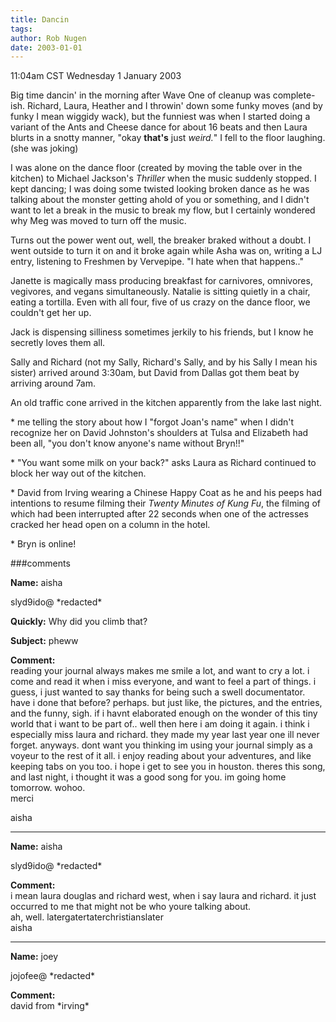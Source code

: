 ```yaml
---
title: Dancin
tags: 
author: Rob Nugen
date: 2003-01-01
---
```


<p class=date>11:04am CST Wednesday 1 January 2003</p>

<p>Big time dancin' in the morning after Wave One of cleanup was
complete-ish.  Richard, Laura, Heather and I throwin' down some funky
moves (and by funky I mean wiggidy wack), but the funniest was when I
started doing a variant of the Ants and Cheese dance for about 16
beats and then Laura blurts in a snotty manner, "okay <b>that's</b>
just <em>weird.</em>"  I fell to the floor laughing. (she was joking)</p>

<p>I was alone on the dance floor (created by moving the table over in
the kitchen) to Michael Jackson's <em>Thriller</em> when the music
suddenly stopped.  I kept dancing; I was doing some twisted looking
broken dance as he was talking about the monster getting ahold of you
or something, and I didn't want to let a break in the music to break
my flow, but I certainly wondered why Meg was moved to turn off the
music.</p>

<p>Turns out the power went out, well, the breaker braked without a
doubt. I went outside to turn it on and it broke again while Asha was
on, writing a LJ entry, listening to Freshmen by Vervepipe.  "I hate
when that happens.."</p>

<p>Janette is magically mass producing breakfast for carnivores,
omnivores, vegivores, and vegans simultaneously.  Natalie is sitting
quietly in a chair, eating a tortilla.  Even with all four, five of us
crazy on the dance floor, we couldn't get her up.</p>

<p>Jack is dispensing silliness sometimes jerkily to his friends, but
I know he secretly loves them all.</p>

<p>Sally and Richard (not my Sally, Richard's Sally, and by his Sally
I mean his sister) arrived around 3:30am, but David from Dallas got
them beat by arriving around 7am.</p>

<p>An old traffic cone arrived in the kitchen apparently from the lake
last night.</p>

<p>* me telling the story about how I "forgot Joan's name" when I didn't
recognize her on David Johnston's shoulders at Tulsa and Elizabeth had
been all, "you don't know anyone's name without Bryn!!"</p>

<p>* "You want some milk on your back?" asks Laura as Richard
continued to block her way out of the kitchen.</p>

<p>* David from Irving wearing a Chinese Happy Coat as he and his
peeps had intentions to resume filming their <em>Twenty Minutes of
Kung Fu</em>, the filming of which had been interrupted after 22
seconds when one of the actresses cracked her head open on a column in
the hotel.</p>

<p>* Bryn is online!</p>

###comments

<p><b>Name:</b> aisha

<p>slyd9ido@ *redacted*

<p><b>Quickly:</b> Why did you climb that?

<p><b>Subject:</b> pheww

<p><b>Comment:</b>
<br>reading your journal always makes me smile a lot, and want to cry
a lot.  i come and read it when i miss everyone, and want to feel a
part of things. i guess, i just wanted to say thanks for being such a
swell documentator. have i done that before? perhaps. but just like,
the pictures, and the entries, and the funny, sigh. if i havnt
elaborated enough on the wonder of this tiny world that i want to be
part of.. well then here i am doing it again. i think i especially
miss laura and richard. they made my year last year one ill never
forget. anyways. dont want you thinking im using your journal simply
as a voyeur to the rest of it all. i enjoy reading about your
adventures, and like keeping tabs on you too. i hope i get to see you
in houston. theres this song, and last night, i thought it was a good
song for you. im going home tomorrow. wohoo. <br>
merci <br>

aisha<br>


<p><hr></p>


<p><b>Name:</b> aisha

<p>slyd9ido@ *redacted*

<p><b>Comment:</b>
<br>i mean laura douglas and richard west, when i say laura and
richard. it just occurred to me that might not be who youre talking
about. <br>
ah, well. latergatertaterchristianslater<br>
aisha

<p><hr></p>


<p><b>Name:</b> joey

<p>jojofee@ *redacted*

<p><b>Comment:</b>
<br>david from *irving*
